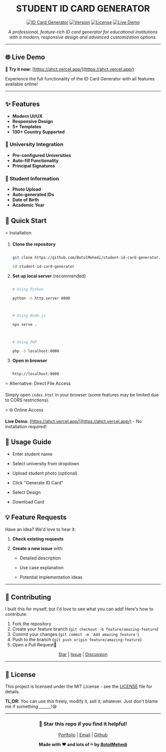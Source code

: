 <h1 align="center">STUDENT ID CARD GENERATOR</h1>

<div align="center">

[![ID Card Generator](https://img.shields.io/badge/Status-Live-brightgreen)](https://mehedi.fun/) [![Version](https://img.shields.io/badge/Version-1.0.1-blue)](https://mehedi.fun/) [![License](https://img.shields.io/badge/License-MIT-yellow)](https://mehedi.fun/) [![Live Demo](https://img.shields.io/badge/Live%20Demo-https://ahct.pages.dev/-blue)](https://ahct.vercel.app/) 

*A professional, feature-rich ID card generator for educational institutions with a modern, responsive design and advanced customization options.*

</div>

---

## 🌐 Live Demo

**🚀 Try it now**: [https://ahct.vercel.app/](https://ahct.vercel.app/)

Experience the full functionality of the ID Card Generator with all features available online!

---

## ✨ Features

- **Modern UI/UX**
- **Responsive Design**
- **5+ Templates**
- **130+ Country Supported**

### 🏫 **University Integration**
- **Pre-configured Universities**
- **Auto-fill Functionality**
- **Principal Signatures**

### 👤 **Student Information**
- **Photo Upload**
- **Auto-generated IDs**
- **Date of Birth**
- **Academic Year**

## 🚀 Quick Start


⭐ Installation

1. **Clone the repository**
   ```bash
   git clone https://github.com/BotolMehedi/student-id-card-generator.git
   cd student-id-card-generator
   ```

2. **Set up local server** (recommended)
   ```bash
   # Using Python
   python -m http.server 8000
   
   # Using Node.js
   npx serve .
   
   # Using PHP
   php -S localhost:8000
   ```

3. **Open in browser**
   ```
   http://localhost:8000
   ```

⭐ Alternative: Direct File Access
Simply open `index.html` in your browser (some features may be limited due to CORS restrictions).

⭐ 🌐 Online Access
**Live Demo**: [https://ahct.vercel.app/](https://ahct.vercel.app/) - No installation required!

## 🎯 Usage Guide

- Enter student name
- Select university from dropdown
- Upload student photo (optional)
- Click "Generate ID Card"
- Select Design
- Download Card

## 💡 Feature Requests

Have an idea? We'd love to hear it:

1. **Check existing requests**
2. **Create a new issue** with:
   - Detailed description
   - Use case explanation
   - Potential implementation ideas


---

## 🤝 Contributing

I built this for myself, but I'd love to see what you can add! Here's how to contribute:

1. Fork the repository
2. Create your feature branch (`git checkout -b feature/amazing-feature`)
3. Commit your changes (`git commit -m 'Add amazing feature'`)
4. Push to the branch (`git push origin feature/amazing-feature`)
5. Open a Pull Request🎯

<div align="center">

[Star](https://github.com/BotolMehedi/student-id-card-generator/stargazers) | [Issue](https://github.com/BotolMehedi/student-id-card-generator/issues) | [Discussion](https://github.com/BotolMehedi/student-id-card-generator/discussions)

</div>

---

## 📝 License

This project is licensed under the MIT License - see the [LICENSE](LICENSE) file for details.

**TL;DR:** You can use this freely, modify it, sell it, whatever. Just don't blame me if something ______!😪

---

<div align="center">

### 🌟 Star this repo if you find it helpful!

[Portfolio](https://mehedi.fun) | [Email](mailto:hello@mehedi.fun) | [Github](https://github.com/BotolMehedi)

**Made with ❤️ and lots of 💦 by [BotolMehedi](https://github.com/BotolMehedi)**

</div>